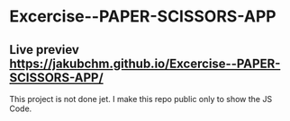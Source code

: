 # Excercise--PAPER-SCISSORS-APP

## Live previev https://jakubchm.github.io/Excercise--PAPER-SCISSORS-APP/

This project is not done jet. I make this repo public only to show the JS Code.
